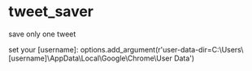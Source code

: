 # tweet_saver
save only one tweet

set your [username]:
options.add_argument(r'user-data-dir=C:\Users\ [username]\AppData\Local\Google\Chrome\User Data')

